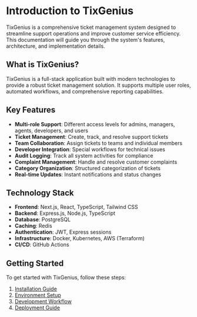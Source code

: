 # Introduction to TixGenius

TixGenius is a comprehensive ticket management system designed to streamline support operations and improve customer service efficiency. This documentation will guide you through the system's features, architecture, and implementation details.

## What is TixGenius?

TixGenius is a full-stack application built with modern technologies to provide a robust ticket management solution. It supports multiple user roles, automated workflows, and comprehensive reporting capabilities.

## Key Features

- **Multi-role Support**: Different access levels for admins, managers, agents, developers, and users
- **Ticket Management**: Create, track, and resolve support tickets
- **Team Collaboration**: Assign tickets to teams and individual members
- **Developer Integration**: Special workflows for technical issues
- **Audit Logging**: Track all system activities for compliance
- **Complaint Management**: Handle and resolve customer complaints
- **Category Organization**: Structured categorization of tickets
- **Real-time Updates**: Instant notifications and status changes

## Technology Stack

- **Frontend**: Next.js, React, TypeScript, Tailwind CSS
- **Backend**: Express.js, Node.js, TypeScript
- **Database**: PostgreSQL
- **Caching**: Redis
- **Authentication**: JWT, Express sessions
- **Infrastructure**: Docker, Kubernetes, AWS (Terraform)
- **CI/CD**: GitHub Actions

## Getting Started

To get started with TixGenius, follow these steps:

1. [Installation Guide](./installation.md)
2. [Environment Setup](./environment-setup.md)
3. [Development Workflow](./development-workflow.md)
4. [Deployment Guide](../deployment/overview.md) 